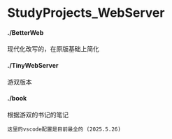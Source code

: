 # StudyProjects_WebServer

#### ./BetterWeb
现代化改写的，在原版基础上简化

#### ./TinyWebServer
游双版本

#### ./book
根据游双的书记的笔记

`这里的vscode配置是目前最全的 (2025.5.26)`